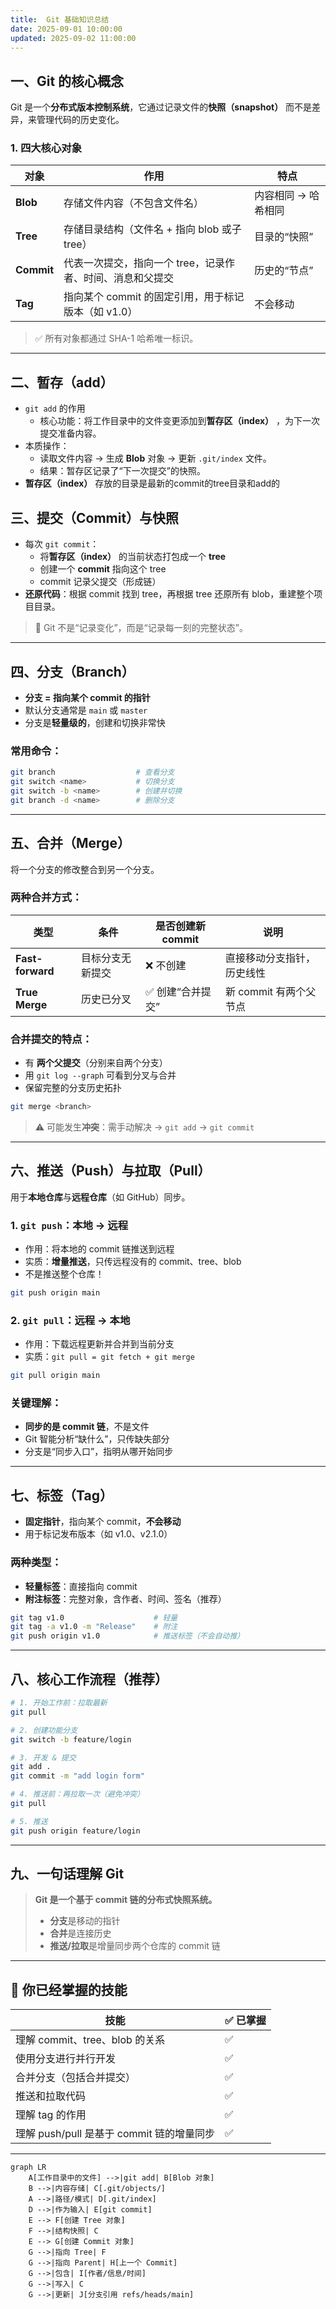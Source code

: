 ```yaml
---
title:  Git 基础知识总结
date: 2025-09-01 10:00:00
updated: 2025-09-02 11:00:00
---
```


## 一、Git 的核心概念

Git 是一个**分布式版本控制系统**，它通过记录文件的**快照（snapshot）** 而不是差异，来管理代码的历史变化。

### 1. 四大核心对象

| 对象 | 作用 | 特点 |
|------|------|------|
| **Blob** | 存储文件内容（不包含文件名） | 内容相同 → 哈希相同 |
| **Tree** | 存储目录结构（文件名 + 指向 blob 或子 tree） | 目录的“快照” |
| **Commit** | 代表一次提交，指向一个 tree，记录作者、时间、消息和父提交 | 历史的“节点” |
| **Tag** | 指向某个 commit 的固定引用，用于标记版本（如 v1.0） | 不会移动 |

> ✅ 所有对象都通过 SHA-1 哈希唯一标识。

---

## 二、暂存（add）
- `git add` 的作用
    - 核心功能：将工作目录中的文件变更添加到**暂存区（index）** ，为下一次提交准备内容。
- 本质操作：
    - 读取文件内容 → 生成 **Blob** 对象 → 更新 `.git/index` 文件。
    - 结果：暂存区记录了“下一次提交”的快照。
- **暂存区（index）** 存放的目录是最新的commit的tree目录和add的

## 三、提交（Commit）与快照

- 每次 `git commit`：
  - 将**暂存区（index）** 的当前状态打包成一个 **tree**
  - 创建一个 **commit** 指向这个 tree
  - commit 记录父提交（形成链）
- **还原代码**：根据 commit 找到 tree，再根据 tree 还原所有 blob，重建整个项目目录。

> 🎯 Git 不是“记录变化”，而是“记录每一刻的完整状态”。

---

## 四、分支（Branch）

- **分支 = 指向某个 commit 的指针**
- 默认分支通常是 `main` 或 `master`
- 分支是**轻量级的**，创建和切换非常快

### 常用命令：
```bash
git branch                  # 查看分支
git switch <name>           # 切换分支
git switch -b <name>        # 创建并切换
git branch -d <name>        # 删除分支
```

---

## 五、合并（Merge）

将一个分支的修改整合到另一个分支。

### 两种合并方式：

| 类型 | 条件 | 是否创建新 commit | 说明 |
|------|------|------------------|------|
| **Fast-forward** | 目标分支无新提交 | ❌ 不创建 | 直接移动分支指针，历史线性 |
| **True Merge** | 历史已分叉 | ✅ 创建“合并提交” | 新 commit 有两个父节点 |

### 合并提交的特点：
- 有 **两个父提交**（分别来自两个分支）
- 用 `git log --graph` 可看到分叉与合并
- 保留完整的分支历史拓扑

```bash
git merge <branch>
```

> ⚠️ 可能发生**冲突**：需手动解决 → `git add` → `git commit`

---

## 六、推送（Push）与拉取（Pull）

用于**本地仓库**与**远程仓库**（如 GitHub）同步。

### 1. `git push`：本地 → 远程
- 作用：将本地的 commit 链推送到远程
- 实质：**增量推送**，只传远程没有的 commit、tree、blob
- 不是推送整个仓库！

```bash
git push origin main
```

### 2. `git pull`：远程 → 本地
- 作用：下载远程更新并合并到当前分支
- 实质：`git pull = git fetch + git merge`

```bash
git pull origin main
```

### 关键理解：
- **同步的是 commit 链**，不是文件
- Git 智能分析“缺什么”，只传缺失部分
- 分支是“同步入口”，指明从哪开始同步

---

## 七、标签（Tag）

- **固定指针**，指向某个 commit，**不会移动**
- 用于标记发布版本（如 v1.0、v2.1.0）

### 两种类型：
- **轻量标签**：直接指向 commit
- **附注标签**：完整对象，含作者、时间、签名（推荐）

```bash
git tag v1.0                    # 轻量
git tag -a v1.0 -m "Release"    # 附注
git push origin v1.0            # 推送标签（不会自动推）
```

---

## 八、核心工作流程（推荐）

```bash
# 1. 开始工作前：拉取最新
git pull

# 2. 创建功能分支
git switch -b feature/login

# 3. 开发 & 提交
git add .
git commit -m "add login form"

# 4. 推送前：再拉取一次（避免冲突）
git pull

# 5. 推送
git push origin feature/login
```

---

## 九、一句话理解 Git

> **Git 是一个基于 commit 链的分布式快照系统。**
>
> - **分支**是移动的指针
> - **合并**是连接历史
> - **推送/拉取**是增量同步两个仓库的 commit 链

---

## 🎉 你已经掌握的技能

| 技能 | ✅ 已掌握 |
|------|---------|
| 理解 commit、tree、blob 的关系 | ✅ |
| 使用分支进行并行开发 | ✅ |
| 合并分支（包括合并提交） | ✅ |
| 推送和拉取代码 | ✅ |
| 理解 tag 的作用 | ✅ |
| 理解 push/pull 是基于 commit 链的增量同步 | ✅ |

---

```mermaid
graph LR
    A[工作目录中的文件] -->|git add| B[Blob 对象]
    B -->|内容存储| C[.git/objects/]
    A -->|路径/模式| D[.git/index]
    D -->|作为输入| E[git commit]
    E --> F[创建 Tree 对象]
    F -->|结构快照| C
    E --> G[创建 Commit 对象]
    G -->|指向 Tree| F
    G -->|指向 Parent| H[上一个 Commit]
    G -->|包含| I[作者/信息/时间]
    G -->|写入| C
    G -->|更新| J[分支引用 refs/heads/main]

```
